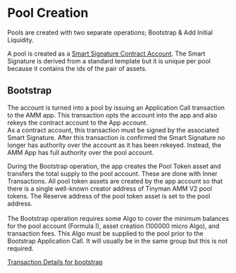 # Pool Creation

Pools are created with two separate operations; Bootstrap & Add Initial Liquidity.

A pool is created as a [Smart Signature Contract Account](https://developer.algorand.org/docs/get-details/dapps/smart-contracts/smartsigs/modes/#contract-account). The Smart Signature is derived from a standard template but it is unique per pool because it contains the ids of the pair of assets.

## Bootstrap

The account is turned into a pool by issuing an Application Call transaction to the AMM app. This transaction opts the account into the app and also rekeys the contract account to the App account. \
As a contract account, this transaction must be signed by the associated Smart Signature. After this transaction is confirmed the Smart Signature no longer has authority over the account as it has been rekeyed. Instead, the AMM App has full authority over the pool account.

During the Bootstrap operation, the app creates the Pool Token asset and transfers the total supply to the pool account. These are done with Inner Transactions. All pool token assets are created by the app account so that there is a single well-known creator address of Tinyman AMM V2 pool tokens. The Reserve address of the pool token asset is set to the pool address.\
\
The Bootstrap operation requires some Algo to cover the minimum balances for the pool account (Formula I), asset creation (100000 micro Algo), and transaction fees. This Algo must be supplied to the pool prior to the Bootstrap Application Call. It will usually be in the same group but this is not required.

[Transaction Details for bootstrap](../../v2-integration/protocol-methods/bootstrap.md)
